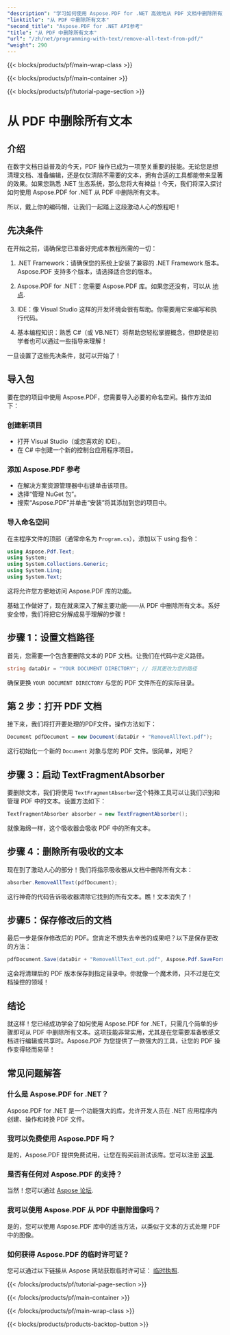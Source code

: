 ```yaml
---
"description": "学习如何使用 Aspose.PDF for .NET 高效地从 PDF 文档中删除所有文本。按照我们的简易指南，掌握 PDF 操作技巧。"
"linktitle": "从 PDF 中删除所有文本"
"second_title": "Aspose.PDF for .NET API参考"
"title": "从 PDF 中删除所有文本"
"url": "/zh/net/programming-with-text/remove-all-text-from-pdf/"
"weight": 290
---
```


{{< blocks/products/pf/main-wrap-class >}}

{{< blocks/products/pf/main-container >}}

{{< blocks/products/pf/tutorial-page-section >}}

# 从 PDF 中删除所有文本

## 介绍

在数字文档日益普及的今天，PDF 操作已成为一项至关重要的技能。无论您是想清理文档、准备编辑，还是仅仅清除不需要的文本，拥有合适的工具都能带来显著的效果。如果您熟悉 .NET 生态系统，那么您将大有裨益！今天，我们将深入探讨如何使用 Aspose.PDF for .NET 从 PDF 中删除所有文本。 

所以，戴上你的编码帽，让我们一起踏上这段激动人心的旅程吧！

## 先决条件

在开始之前，请确保您已准备好完成本教程所需的一切：

1. .NET Framework：请确保您的系统上安装了兼容的 .NET Framework 版本。Aspose.PDF 支持多个版本，请选择适合您的版本。
   
2. Aspose.PDF for .NET：您需要 Aspose.PDF 库。如果您还没有，可以从 [地点](https://releases。aspose.com/pdf/net/).

3. IDE：像 Visual Studio 这样的开发环境会很有帮助。你需要用它来编写和执行代码。

4. 基本编程知识：熟悉 C#（或 VB.NET）将帮助您轻松掌握概念，但即使是初学者也可以通过一些指导来理解！

一旦设置了这些先决条件，就可以开始了！

## 导入包

要在您的项目中使用 Aspose.PDF，您需要导入必要的命名空间。操作方法如下：

### 创建新项目

- 打开 Visual Studio（或您喜欢的 IDE）。
- 在 C# 中创建一个新的控制台应用程序项目。

### 添加 Aspose.PDF 参考

- 在解决方案资源管理器中右键单击该项目。
- 选择“管理 NuGet 包”。
- 搜索“Aspose.PDF”并单击“安装”将其添加到您的项目中。

### 导入命名空间

在主程序文件的顶部（通常命名为 `Program.cs`），添加以下 using 指令：

```csharp
using Aspose.Pdf.Text;
using System;
using System.Collections.Generic;
using System.Linq;
using System.Text;
```

这将允许您方便地访问 Aspose.PDF 库的功能。

基础工作做好了，现在就来深入了解主要功能——从 PDF 中删除所有文本。系好安全带，我们将把它分解成易于理解的步骤！

## 步骤 1：设置文档路径 

首先，您需要一个包含要删除文本的 PDF 文档。让我们在代码中定义路径。

```csharp
string dataDir = "YOUR DOCUMENT DIRECTORY"; // 将其更改为您的路径
```

确保更换 `YOUR DOCUMENT DIRECTORY` 与您的 PDF 文件所在的实际目录。

## 第 2 步：打开 PDF 文档

接下来，我们将打开要处理的PDF文件。操作方法如下：

```csharp
Document pdfDocument = new Document(dataDir + "RemoveAllText.pdf");
```

这行初始化一个新的 `Document` 对象与您的 PDF 文件。很简单，对吧？

## 步骤 3：启动 TextFragmentAbsorber

要删除文本，我们将使用 `TextFragmentAbsorber`这个特殊工具可以让我们识别和管理 PDF 中的文本。设置方法如下：

```csharp
TextFragmentAbsorber absorber = new TextFragmentAbsorber();
```

就像海绵一样，这个吸收器会吸收 PDF 中的所有文本。

## 步骤 4：删除所有吸收的文本

现在到了激动人心的部分！我们将指示吸收器从文档中删除所有文本：

```csharp
absorber.RemoveAllText(pdfDocument);
```

这行神奇的代码告诉吸收器清除它找到的所有文本。瞧！文本消失了！

## 步骤5：保存修改后的文档

最后一步是保存修改后的 PDF。您肯定不想失去辛苦的成果吧？以下是保存更改的方法：

```csharp
pdfDocument.Save(dataDir + "RemoveAllText_out.pdf", Aspose.Pdf.SaveFormat.Pdf);
```

这会将清理后的 PDF 版本保存到指定目录中。你就像一个魔术师，只不过是在文档操控的领域！

## 结论

就这样！您已经成功学会了如何使用 Aspose.PDF for .NET，只需几个简单的步骤即可从 PDF 中删除所有文本。这项技能非常实用，尤其是在您需要准备敏感文档进行编辑或共享时。Aspose.PDF 为您提供了一款强大的工具，让您的 PDF 操作变得轻而易举！

## 常见问题解答

### 什么是 Aspose.PDF for .NET？
Aspose.PDF for .NET 是一个功能强大的库，允许开发人员在 .NET 应用程序内创建、操作和转换 PDF 文件。

### 我可以免费使用 Aspose.PDF 吗？
是的，Aspose.PDF 提供免费试用，让您在购买前测试该库。您可以注册 [这里](https://releases。aspose.com/).

### 是否有任何对 Aspose.PDF 的支持？
当然！您可以通过 [Aspose 论坛](https://forum。aspose.com/c/pdf/10).

### 我可以使用 Aspose.PDF 从 PDF 中删除图像吗？
是的，您可以使用 Aspose.PDF 库中的适当方法，以类似于文本的方式处理 PDF 中的图像。

### 如何获得 Aspose.PDF 的临时许可证？
您可以通过以下链接从 Aspose 网站获取临时许可证： [临时执照](https://purchase。aspose.com/temporary-license/).

{{< /blocks/products/pf/tutorial-page-section >}}

{{< /blocks/products/pf/main-container >}}

{{< /blocks/products/pf/main-wrap-class >}}

{{< blocks/products/products-backtop-button >}}